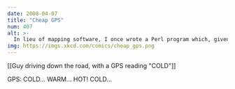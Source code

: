 ```yaml
---
date: 2008-04-07
title: "Cheap GPS"
num: 407
alt: >-
  In lieu of mapping software, I once wrote a Perl program which, given a USB GPS receiver and a destination, printed 'LEFT' 'RIGHT' OR 'STRAIGHT' based on my heading.
img: https://imgs.xkcd.com/comics/cheap_gps.png
---
```

[[Guy driving down the road, with a GPS reading "COLD"]] 

GPS: COLD... WARM... HOT! COLD...

